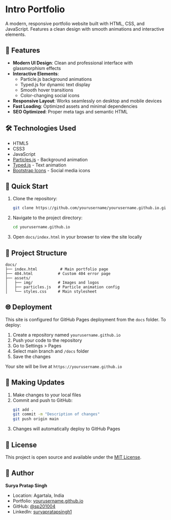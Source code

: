 # Intro Portfolio

A modern, responsive portfolio website built with HTML, CSS, and JavaScript. Features a clean design with smooth animations and interactive elements.

## 🌟 Features

- **Modern UI Design**: Clean and professional interface with glassmorphism effects
- **Interactive Elements**:
  - Particle.js background animations
  - Typed.js for dynamic text display
  - Smooth hover transitions
  - Color-changing social icons
- **Responsive Layout**: Works seamlessly on desktop and mobile devices
- **Fast Loading**: Optimized assets and minimal dependencies
- **SEO Optimized**: Proper meta tags and semantic HTML

## 🛠️ Technologies Used

- HTML5
- CSS3
- JavaScript
- [Particles.js](https://vincentgarreau.com/particles.js/) - Background animation
- [Typed.js](https://github.com/mattboldt/typed.js/) - Text animation
- [Bootstrap Icons](https://icons.getbootstrap.com/) - Social media icons

## 🚀 Quick Start

1. Clone the repository:

   ```bash
   git clone https://github.com/yourusername/yourusername.github.io.git
   ```

2. Navigate to the project directory:

   ```bash
   cd yourusername.github.io
   ```

3. Open `docs/index.html` in your browser to view the site locally

## 📂 Project Structure

```
docs/
├── index.html          # Main portfolio page
├── 404.html           # Custom 404 error page
├── assets/
│   ├── img/           # Images and logos
│   ├── particles.js   # Particle animation config
│   └── styles.css     # Main stylesheet
```

## 🌐 Deployment

This site is configured for GitHub Pages deployment from the `docs` folder. To deploy:

1. Create a repository named `yourusername.github.io`
2. Push your code to the repository
3. Go to Settings > Pages
4. Select main branch and `/docs` folder
5. Save the changes

Your site will be live at `https://yourusername.github.io`

## 🔄 Making Updates

1. Make changes to your local files
2. Commit and push to GitHub:
   ```bash
   git add .
   git commit -m "Description of changes"
   git push origin main
   ```
3. Changes will automatically deploy to GitHub Pages

## 📝 License

This project is open source and available under the [MIT License](LICENSE).

## 👤 Author

**Surya Pratap Singh**

- Location: Agartala, India
- Portfolio: [yourusername.github.io](https://yourusername.github.io)
- GitHub: [@sp201004](https://github.com/sp201004)
- LinkedIn: [suryapratapsingh1](https://www.linkedin.com/in/suryapratapsingh1/)
